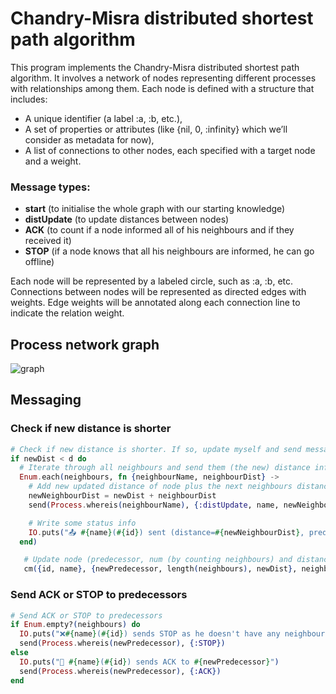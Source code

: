 # Chandry-Misra distributed shortest path algorithm #

This program implements the Chandry-Misra distributed shortest path algorithm. It involves a network of nodes representing different processes with relationships among them. Each node is defined with a structure that includes:

- A unique identifier (a label :a, :b, etc.),
- A set of properties or attributes (like {nil, 0, :infinity} which we’ll consider as metadata for now),
- A list of connections to other nodes, each specified with a target node and a weight.

### Message types:
- **start** (to initialise the whole graph with our starting knowledge)
- **distUpdate** (to update distances between nodes)
- **ACK** (to count if a node informed all of his neighbours and if they received it)
- **STOP** (if a node knows that all his neighbours are informed, he can go offline) 

Each node will be represented by a labeled circle, such as :a, :b, etc.
Connections between nodes will be represented as directed edges with weights.
Edge weights will be annotated along each connection line to indicate the relation weight.

## Process network graph
![graph](https://github.com/user-attachments/assets/ba76e2cd-7434-4ebb-8da4-81efb67d67e8)

## Messaging

### Check if new distance is shorter

```elixir
# Check if new distance is shorter. If so, update myself and send messages to my neighbours
if newDist < d do
  # Iterate through all neighbours and send them (the new) distance information
  Enum.each(neighbours, fn {neighbourName, neighbourDist} ->
    # Add new updated distance of node plus the next neighbours distance together and pass it on
    newNeighbourDist = newDist + neighbourDist
    send(Process.whereis(neighbourName), {:distUpdate, name, newNeighbourDist})

    # Write some status info
    IO.puts("📤 #{name}(#{id}) sent (distance=#{newNeighbourDist}, predecessor=a) --> #{neighbourName}")
  end) 

   # Update node (predecessor, num (by counting neighbours) and distance) if we found a smaller distance
   cm({id, name}, {newPredecessor, length(neighbours), newDist}, neighbours)
```

### Send ACK or STOP to predecessors
```elixir
# Send ACK or STOP to predecessors
if Enum.empty?(neighbours) do
  IO.puts("❌#{name}(#{id}) sends STOP as he doesn't have any neighbours.")
  send(Process.whereis(newPredecessor), {:STOP})
else
  IO.puts("💌 #{name}(#{id}) sends ACK to #{newPredecessor}")
  send(Process.whereis(newPredecessor), {:ACK})
end
```

